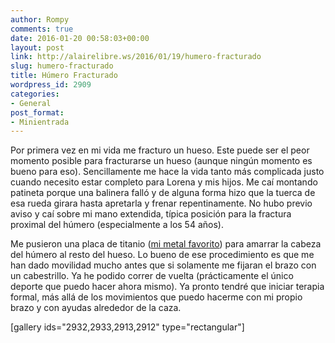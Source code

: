 ```yaml
---
author: Rompy
comments: true
date: 2016-01-20 00:58:03+00:00
layout: post
link: http://alairelibre.ws/2016/01/19/humero-fracturado
slug: humero-fracturado
title: Húmero Fracturado
wordpress_id: 2909
categories:
- General
post_format:
- Minientrada
---
```


Por primera vez en mi vida me fracturo un hueso. Este puede ser el peor momento posible para fracturarse un hueso (aunque ningún momento es bueno para eso). Sencillamente me hace la vida tanto más complicada justo cuando necesito estar completo para Lorena y mis hijos. Me caí montando patineta porque una balinera falló y de alguna forma hizo que la tuerca de esa rueda girara hasta apretarla y frenar repentinamente. No hubo previo aviso y caí sobre mi mano extendida, típica posición para la fractura proximal del húmero (especialmente a los 54 años).

Me pusieron una placa de titanio ([mi metal favorito](http://alairelibre.ws/2008/03/26/titanio-mi-metal-favorito)) para amarrar la cabeza del húmero al resto del hueso. Lo bueno de ese procedimiento es que me han dado movilidad mucho antes que si solamente me fijaran el brazo con un cabestrillo. Ya he podido correr de vuelta (prácticamente el único deporte que puedo hacer ahora mismo). Ya pronto tendré que iniciar terapia formal, más allá de los movimientos que puedo hacerme con mi propio brazo y con ayudas alrededor de la caza.

[gallery ids="2932,2933,2913,2912" type="rectangular"]
